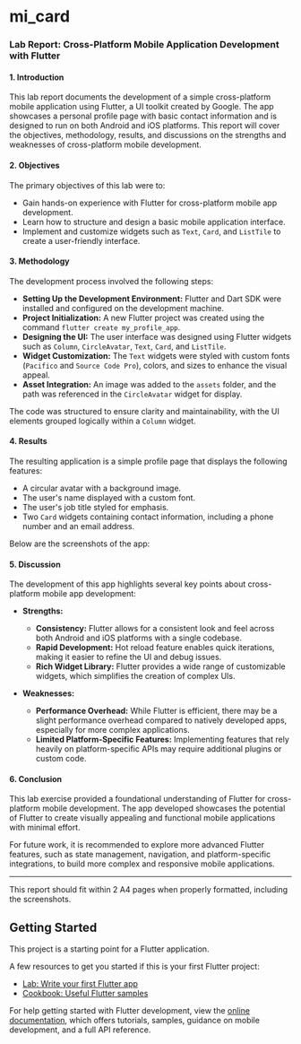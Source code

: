 # mi_card

### Lab Report: Cross-Platform Mobile Application Development with Flutter

#### 1. Introduction
This lab report documents the development of a simple cross-platform mobile application using Flutter, a UI toolkit created by Google. The app showcases a personal profile page with basic contact information and is designed to run on both Android and iOS platforms. This report will cover the objectives, methodology, results, and discussions on the strengths and weaknesses of cross-platform mobile development.

#### 2. Objectives
The primary objectives of this lab were to:
- Gain hands-on experience with Flutter for cross-platform mobile app development.
- Learn how to structure and design a basic mobile application interface.
- Implement and customize widgets such as `Text`, `Card`, and `ListTile` to create a user-friendly interface.

#### 3. Methodology
The development process involved the following steps:
- **Setting Up the Development Environment:** Flutter and Dart SDK were installed and configured on the development machine.
- **Project Initialization:** A new Flutter project was created using the command `flutter create my_profile_app`.
- **Designing the UI:** The user interface was designed using Flutter widgets such as `Column`, `CircleAvatar`, `Text`, `Card`, and `ListTile`.
- **Widget Customization:** The `Text` widgets were styled with custom fonts (`Pacifico` and `Source Code Pro`), colors, and sizes to enhance the visual appeal.
- **Asset Integration:** An image was added to the `assets` folder, and the path was referenced in the `CircleAvatar` widget for display.

The code was structured to ensure clarity and maintainability, with the UI elements grouped logically within a `Column` widget.

#### 4. Results
The resulting application is a simple profile page that displays the following features:
- A circular avatar with a background image.
- The user's name displayed with a custom font.
- The user's job title styled for emphasis.
- Two `Card` widgets containing contact information, including a phone number and an email address.

Below are the screenshots of the app:



#### 5. Discussion
The development of this app highlights several key points about cross-platform mobile app development:

- **Strengths:**
  - **Consistency:** Flutter allows for a consistent look and feel across both Android and iOS platforms with a single codebase.
  - **Rapid Development:** Hot reload feature enables quick iterations, making it easier to refine the UI and debug issues.
  - **Rich Widget Library:** Flutter provides a wide range of customizable widgets, which simplifies the creation of complex UIs.

- **Weaknesses:**
  - **Performance Overhead:** While Flutter is efficient, there may be a slight performance overhead compared to natively developed apps, especially for more complex applications.
  - **Limited Platform-Specific Features:** Implementing features that rely heavily on platform-specific APIs may require additional plugins or custom code.

#### 6. Conclusion
This lab exercise provided a foundational understanding of Flutter for cross-platform mobile development. The app developed showcases the potential of Flutter to create visually appealing and functional mobile applications with minimal effort. 

For future work, it is recommended to explore more advanced Flutter features, such as state management, navigation, and platform-specific integrations, to build more complex and responsive mobile applications.

---

This report should fit within 2 A4 pages when properly formatted, including the screenshots.

## Getting Started

This project is a starting point for a Flutter application.

A few resources to get you started if this is your first Flutter project:

- [Lab: Write your first Flutter app](https://docs.flutter.dev/get-started/codelab)
- [Cookbook: Useful Flutter samples](https://docs.flutter.dev/cookbook)

For help getting started with Flutter development, view the
[online documentation](https://docs.flutter.dev/), which offers tutorials,
samples, guidance on mobile development, and a full API reference.
